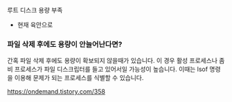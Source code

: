 

루트 디스크 용량 부족

- 현재 육안으로 

### 파일 삭제 후에도 용량이 안늘어난다면?

간혹 파일 삭제 후에도 용량이 확보되지 않을때가 있습니다. 
이 경우 활성 프로세스나 좀비 프로세스가 파일 디스크립터를 들고 있어서일 가능성이 높습니다. 
이때는 lsof 명령을 이용해 문제가 되는 프로세스를 식별할 수 있습니다. 


https://ondemand.tistory.com/358

